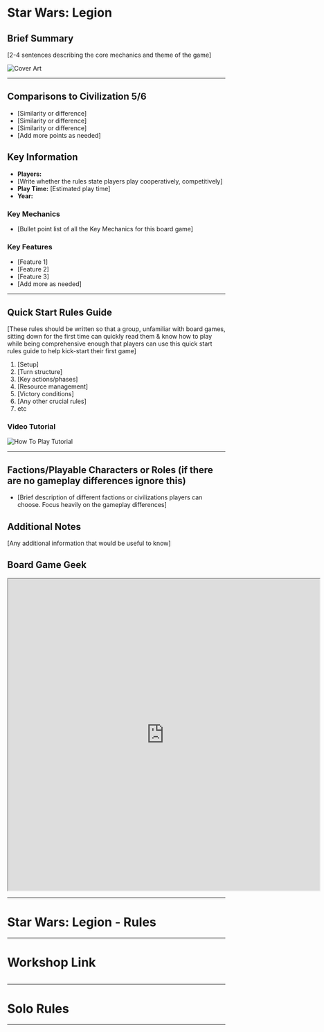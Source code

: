 # Star Wars: Legion

## Brief Summary
[2-4 sentences describing the core mechanics and theme of the game]

![Cover Art](https://cf.geekdo-images.com/pttzJMbECpFBL_h5tD6SaA__imagepage/img/XLqSmBJMaJuUKSGPiWLJHz_zLXI=/fit-in/900x600/filters:no_upscale():strip_icc()/pic3764376.jpg)

---
## Comparisons to Civilization 5/6
- [Similarity or difference]
- [Similarity or difference]
- [Similarity or difference]
- [Add more points as needed]

## Key Information
- **Players:** 
- [Write whether the rules state players play cooperatively, competitively]
- **Play Time:** [Estimated play time]
- **Year:** 

### Key Mechanics
- [Bullet point list of all the Key Mechanics for this board game]

### Key Features
- [Feature 1]
- [Feature 2]
- [Feature 3]
- [Add more as needed]

---
## Quick Start Rules Guide
[These rules should be written so that a group, unfamiliar with board games, sitting down for the first time can quickly read them & know how to play while being comprehensive enough that players can use this quick start rules guide to help kick-start their first game]
1. [Setup]
2. [Turn structure]
3. [Key actions/phases]
4. [Resource management]
5. [Victory conditions]
6. [Any other crucial rules]
7. etc

### Video Tutorial
![How To Play Tutorial]()

---
## Factions/Playable Characters or Roles (if there are no gameplay differences ignore this)
- [Brief description of different factions or civilizations players can choose. Focus heavily on the gameplay differences]

## Additional Notes
[Any additional information that would be useful to know]

## Board Game Geek
<iframe src="https://boardgamegeek.com/boardgame/233571/star-wars-legion"width=720 height=720></iframe>

---
# Star Wars: Legion - Rules


---
# Workshop Link

![]()

---

# Solo Rules


---
